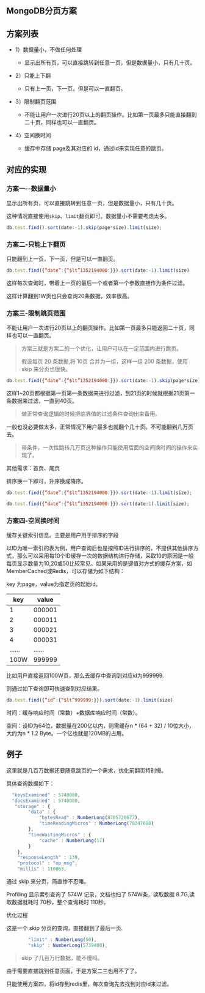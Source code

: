 ## MongoDB分页方案

## 方案列表

* 1）数据量小，不做任何处理
  * 显示出所有页，可以直接跳转到任意一页，但是数据量小，只有几十页。

* 2）只能上下翻
  * 只有上一页，下一页，但是可以一直翻页。
* 3）限制翻页范围
  * 不能让用户一次进行20页以上的翻页操作。比如第一页最多只能直接翻到二十页，同样也可以一直翻页。
* 4）空间换时间
  * 缓存中存储 page及其对应的 id，通过id来实现任意的跳页。



## 对应的实现

### 方案一--数据量小

显示出所有页，可以直接跳转到任意一页，但是数据量小，只有几十页。

这种情况直接使用`skip`、`limit`翻页即可。数据量小不需要考虑太多。

```javascript
db.test.find().sort(date:-1).skip(page*size).limit(size);
```



### 方案二-只能上下翻页

只能翻到上一页，下一页，但是可以一直翻页。

```javascript
db.test.find({“date”:{“$lt”1352194000:}}).sort(date:-1).limit(size)
```

这样每次查询时，带着上一页的最后一个或者第一个参数直接作为条件过滤。

这样计算翻到1W页也只会查询20条数据，效率很高。



### 方案三-限制跳页范围

不能让用户一次进行20页以上的翻页操作。比如第一页最多只能返回二十页，同样也可以一直翻页。

> 方案三就是方案二的一个优化，让用户可以在一定范围内进行跳页。
>
> 假设每页 20 条数据,将 10页 合并为一组，这样一组 200 条数据，使用 skip 来分页也很快。



```javascript
db.test.find({“date”:{“$lt”1352194000:}}).sort(date:-1).skip(page*size).limit(size);
```

这样1~20页都根据第一页第一条数据来进行过滤，到21页的时候就根据21页第一条数据来过滤，一直到40页。

> 做正常查询逻辑的时候把临界值的过滤条件查询出来备用。

一般也没必要做太多，正常情况下用户最多也就翻个几十页。不可能翻到几万页去。

> 带条件，一次性跳转几万页这种操作只能使用后面的空间换时间的操作来实现了。



其他需求：首页、尾页

排序换一下即可，升序换成降序。

```javascript
db.test.find({“date”:{“$lt”1352194000:}}).sort(date:-1).limit(size);

db.test.find({“date”:{“$lt”1352194000:}}).sort(date:1).limit(size);
```

### 方案四-空间换时间

缓存关键索引信息。主要是用户用于排序的字段

以ID为唯一索引的表为例，用户查询后也是按照ID进行排序的，不提供其他排序方式，那么可以采用每10个ID缓存一次的数据结构进行存储，采取10的原因是一般每页显示数量为10,20或50比较常见。如果采用的是键值对方式的缓存方案，如MemberCached或Redis，可以存储为如下结构：

key 为page，value为指定页的起始id。

| key  | value  |
| ---- | ------ |
| 1    | 000001 |
| 2    | 000011 |
| 3    | 000021 |
| 4    | 000031 |
| ……   | ……     |
| 100W | 999999 |

比如用户直接返回100W页，那么去缓存中查询到对应id为999999.

则通过如下查询即可快速查到对应结果。

```javascript
db.test.find({“id”:{“$lt”999999:}}).sort(date:-1).limit(size)
```

时间：缓存响应时间（常数）+数据库响应时间（常数）。

空间：设ID为64位，数据量在200亿以内，则需缓存n * (64 + 32) / 10位大小，大约为n * 1.2 Byte。一个亿也就是120MB的占用。

## 例子

这里就是几百万数据还要随意跳页的一个需求，优化前翻页特别慢。

具体查询数据如下：

```javascript
  "keysExamined" : 5740080,
  "docsExamined" : 5740080,    
   "storage" : {
        "data" : {
            "bytesRead" : NumberLong(8705720677),
            "timeReadingMicros" : NumberLong(70347680)
        },
        "timeWaitingMicros" : {
            "cache" : NumberLong(17)
        }
    },
    "responseLength" : 139,
    "protocol" : "op_msg",
    "millis" : 110063,
```

通过 skip 来分页，简直惨不忍睹。

Profiling 显示索引查询了 574W 记录，文档也扫了 574W条，读取数据 8.7G,读取数据就耗时 70秒，整个查询耗时 110秒。



优化过程

这是一个 skip 分页的查询，直接翻到了最后一页.

```javascript
        "limit" : NumberLong(50), 
        "skip" : NumberLong(5739400), 
```

> skip 了几百万行数据，能不慢吗。



由于需要直接跳到任意页面，于是方案二三也用不了了。

只能使用方案四，将id存到redis里，每次查询先去找到对应id来过滤。

